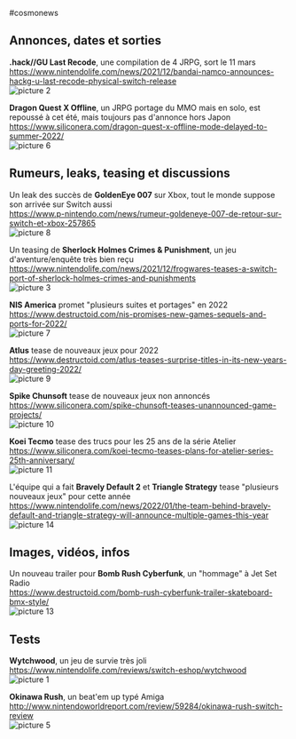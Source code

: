 #cosmonews  
  
## Annonces, dates et sorties  
  
**.hack//GU Last Recode**, une compilation de 4 JRPG, sort le 11 mars  
https://www.nintendolife.com/news/2021/12/bandai-namco-announces-hackg-u-last-recode-physical-switch-release  
![picture 2](https://i.imgur.com/qTDlG9Bm.png)  
  
**Dragon Quest X Offline**, un JRPG portage du MMO mais en solo, est repoussé à cet été, mais toujours pas d'annonce hors Japon  
https://www.siliconera.com/dragon-quest-x-offline-mode-delayed-to-summer-2022/  
![picture 6](https://i.imgur.com/mFePFJtm.png)  
  
## Rumeurs, leaks, teasing et discussions  
  
Un leak des succès de **GoldenEye 007** sur Xbox, tout le monde suppose son arrivée sur Switch aussi  
https://www.p-nintendo.com/news/rumeur-goldeneye-007-de-retour-sur-switch-et-xbox-257865  
![picture 8](https://i.imgur.com/cxGoWNcm.jpg)  
  
Un teasing de **Sherlock Holmes Crimes & Punishment**, un jeu d'aventure/enquête très bien reçu  
https://www.nintendolife.com/news/2021/12/frogwares-teases-a-switch-port-of-sherlock-holmes-crimes-and-punishments  
![picture 3](https://i.imgur.com/75MOWJQm.jpg)  
  
**NIS America** promet "plusieurs suites et portages" en 2022  
https://www.destructoid.com/nis-promises-new-games-sequels-and-ports-for-2022/  
![picture 7](https://i.imgur.com/hlDjXLWm.png)  
  
**Atlus** tease de nouveaux jeux pour 2022  
https://www.destructoid.com/atlus-teases-surprise-titles-in-its-new-years-day-greeting-2022/  
![picture 9](https://i.imgur.com/ukqOSDhm.png)  
  
**Spike Chunsoft** tease de nouveaux jeux non annoncés  
https://www.siliconera.com/spike-chunsoft-teases-unannounced-game-projects/  
![picture 10](https://i.imgur.com/fdWCtQVm.png)  
  
**Koei Tecmo** tease des trucs pour les 25 ans de la série Atelier  
https://www.siliconera.com/koei-tecmo-teases-plans-for-atelier-series-25th-anniversary/  
![picture 11](https://i.imgur.com/L7kY0Trm.png)  
  
L'équipe qui a fait **Bravely Default 2** et **Triangle Strategy** tease "plusieurs nouveaux jeux" pour cette année  
https://www.nintendolife.com/news/2022/01/the-team-behind-bravely-default-and-triangle-strategy-will-announce-multiple-games-this-year  
![picture 14](https://i.imgur.com/5htcCArm.jpg)  
  
## Images, vidéos, infos  
  
Un nouveau trailer pour **Bomb Rush Cyberfunk**, un "hommage" à Jet Set Radio  
https://www.destructoid.com/bomb-rush-cyberfunk-trailer-skateboard-bmx-style/  
![picture 13](https://i.imgur.com/cHrCZU5m.jpg)  
  
## Tests  
  
**Wytchwood**, un jeu de survie très joli  
https://www.nintendolife.com/reviews/switch-eshop/wytchwood  
![picture 1](https://i.imgur.com/TDGpvHmm.jpg)  
  
**Okinawa Rush**, un beat'em up typé Amiga  
http://www.nintendoworldreport.com/review/59284/okinawa-rush-switch-review  
![picture 5](https://i.imgur.com/N61t7fYm.png)  
